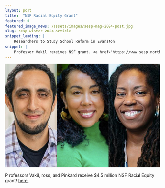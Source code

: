 ```yaml
---
layout: post
title:  "NSF Racial Equity Grant"
featured: 0
featured_image_news: /assets/images/sesp-mag-2024-post.jpg
slug: sesp-winter-2024-article
snippet_landing: |
    Researchers to Study School Reform in Evanston
snippet: |
    Professor Vakil receives NSF grant. <a href="https://www.sesp.northwestern.edu/news-center/news/2024/01/researchers-win-competitive-nsf-grant-to-study-equitable-stem-education.html">Researchers to Study School Reform in Evanston</a> <br>
---
```


<img class="img-right badge" src="/assets/images/sesp-mag-2024-post.jpg" />

<span class="first-character">P</span> rofessors Vakil, ross, and Pinkard receive $4.5 million NSF Racial Equity grant!  <a href="https://www.sesp.northwestern.edu/news-center/news/2024/01/researchers-win-competitive-nsf-grant-to-study-equitable-stem-education.html">here!</a>

